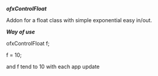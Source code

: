 ***ofxControlFloat***

Addon for a float class with simple exponential easy in/out.

***Way of use***

ofxControlFloat f;

f = 10;

and f tend to 10 with each app update


